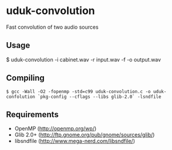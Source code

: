 # uduk-convolution
Fast convolution of two audio sources

## Usage
$ uduk-convolution -i cabinet.wav -r input.wav -f -o output.wav

## Compiling

```
$ gcc -Wall -O2 -fopenmp -std=c99 uduk-convolution.c -o uduk-confolution `pkg-config --cflags --libs glib-2.0` -lsndfile
```

## Requirements
- OpenMP (http://openmp.org/wp/)
- Glib 2.0+ (http://ftp.gnome.org/pub/gnome/sources/glib/)
- libsndfile (http://www.mega-nerd.com/libsndfile/)

[logo]: http://icons.iconarchive.com/icons/kearone/comicons/128/linux-icon.png
